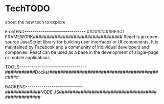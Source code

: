 # TechTODO
about the new tech to explore


FrontEND-------------------------------
#########REACT FRAMEWORK#################################
React is an open-source JavaScript library for building user interfaces or UI components. It is maintained by Facebook and a community of individual developers and companies. React can be used as a base in the development of single-page or mobile applications.


TOOLS----------------------------------
###########Docker#############################################


BACKEND-----------------------------
#############NODE.JS#################################################
